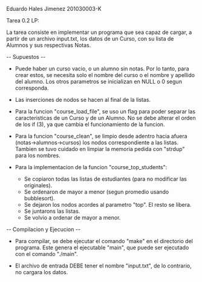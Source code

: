 Eduardo Hales Jimenez 201030003-K

Tarea 0.2 LP:

La tarea consiste en implementar un programa que sea capaz de cargar, a partir de un archivo input.txt, los datos de un Curso, con su lista de Alumnos y sus respectivas Notas.

-- Supuestos -- 

+ Puede haber un curso vacio, o un alumno sin notas. Por lo tanto, para crear estos, se necesita solo el nombre del curso o el nombre y apellido del alumno. Los otros parametros se inicializan en NULL o 0 segun corresponda.

+ Las inserciones de nodos se hacen al final de la listas.

+ Para la funcion "course_load_file", se uso un flag para poder separar las caracteristicas de un Curso y de un Alumno. No se debe alterar el orden de los if (3), ya que cambia el funcionamiento de la funcion.

+ Para la funcion "course_clean", se limpio desde adentro hacia afuera (notas->alumnos->cursos) los nodos correspondiente a las listas. Tambien se tuvo cuidado en limpiar la memoria pedida con "strdup" para los nombres.

+ Para la implementacion de la funcion "course_top_students":
	* Se copiaron todas las listas de estudiantes (para no modificar las originales).
	* Se ordenaron de mayor a menor (segun promedio usando bubblesort).
	* Se dejaron los nodos acordes al parametro "top". El resto se libera.
	* Se juntarons las listas.
	* Se volvio a ordenar de mayor a menor.

-- Compilacion y Ejecucion --

+ Para compilar, se debe ejecutar el comando "make" en el directorio del programa. Este genera el ejecutable "main", que puede ser ejecutado con el comando "./main".

+ El archivo de entrada DEBE tener el nombre "input.txt", de lo contrario, no cargara los datos.

